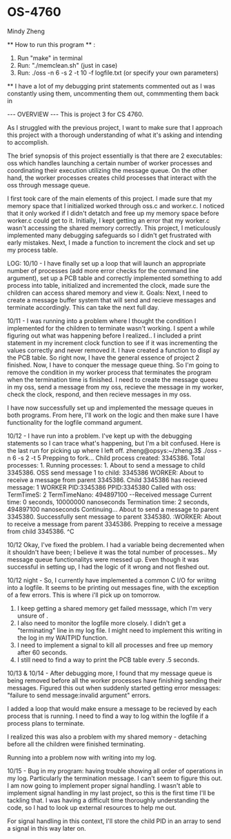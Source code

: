 # OS-4760
Mindy Zheng

** How to run this program ** : 
1. Run "make" in terminal
2. Run: "./memclean.sh" (just in case)   
3. Run: ./oss -n 6 -s 2 -t 10 -f logfile.txt (or specify your own parameters) 

** I have a lot of my debugging print statements commented out as I was constantly using them, uncommenting them out, commmenting them back in 



--- OVERVIEW --- 
This is project 3 for CS 4760.

As I struggled with the previous project, I want to make sure that I approach this project with a thorough understanding of what it's asking and intending to accomplish. 

The brief synopsis of this project essentially is that there are 2 executables: oss which handles launching a certain number of worker processes and coordinating their execution utilizing the message queue. On the other hand, the worker processes creates child processes that interact with the oss through message queue.

I first took care of the main elements of this project. I made sure that my memory space that I initialized worked through oss.c and worker.c. I noticed that it only worked if I didn't detatch and free up my memory space before worker.c could get to it. Initially, I kept getting an error that my worker.c wasn't accessing the shared memory correctly. This project, I meticulously implemented many debugging safeguards so I didn't get frustrated with early mistakes. Next, I made a function to increment the clock and set up my process table. 


LOG: 
10/10 - I have finally set up a loop that will launch an appropriate number of processes (add more error checks for the command line argument), set up a PCB table and correctly implemented something to add process into table, initialized and incremented the clock, made sure the children can access shared memory and view it. 
Goals: Next, I need to create a message buffer system that will send and recieve messages and terminate accordingly. This can take the next full day.    
  
10/11 - I was running into a problem where I thought the condition I implemented for the children to terminate wasn't working. I spent a while figuring out what was happening before I realized.. I included a print statement in my increment clock function to see if it was incrementing the values correctly and never removed it. 
I have created a function to displ ay the PCB table. So right now, I have the general essence of project 2 finished. Now, I have to conquer the message queue thing. So I'm going to remove the condition in my worker process that terminates the program when the termination time is finished. I need to create the message queeu in my oss, send a message from my oss, recieve the message in my worker, check the clock, respond, and then recieve messages in my oss.

I have now successfully set up and implemented the message queues in both programs. From here, I'll work on the logic and then make sure I have functionality for the logfile command argument.  

10/12 - I have run into a problem. I've kept up with the debugging statements so I can trace what's happening, but I'm a bit confused. Here is the last run for picking up where I left off. 
zheng@opsys:~/zheng.3$ ./oss -n 6 -s 2 -t 5
Prepping to fork...
Child process created: 3345386. Total processes: 1. Running processes: 1.
About to send a message to child 3345386.
OSS send message 1 to child: 3345386
WORKER: About to receive a message from parent 3345386.
Child 3345386 has recieved message: 1
WORKER PID:3345386 PPID:3345380 Called with oss: TermTimeS: 2 TermTimeNano: 494897100
--Received message
Current time: 0 seconds, 10000000 nanoseconds
Termination time: 2 seconds, 494897100 nanoseconds
Continuing...
About to send a message to parent 3345380.
Successfully sent message to parent 3345380.
:WORKER: About to receive a message from parent 3345386.
Prepping to receive a message from child 3345386.
^C

10/12 Okay, I've fixed the problem. 
I had a variable being decremented when it shouldn't have been; I believe it was the total number of processes.. My message queue functionalitys were messed up. Even though it was successful in setting up, I had the logic of it wrong and not fleshed out. 


10/12 night - So, I currently have implemented a common C I/O for wriitng into a logfile. It seems to be printing out messages fine, with the exception of a few errors. This is where i'll pick up on tomorrow. 

1. I keep getting a shared memory get failed messsage, which I'm very unsure of . 
2. I also need to monitor the logfile more closely. I didn't get a "terminating" line in my log file. I might need to implement this writing in the log in my WAITPID function. 
3. I need to implement a signal to kill all processes and free up memory after 60 seconds. 
4. I still need to find a way to print the PCB table every .5 seconds. 

10/13 & 10/14 - 
After debugging more, I found that my message queue is being removed before all the worker processes have finishing sending their messages. Figured this out when suddenly started getting error messages: "failure to send message:invalid argument" errors.

I added a loop that would make ensure a message to be recieved by each process that is running. I need to find a way to log within the logfile if a process plans to terminate. 

I realized this was also a problem with my shared memory - detaching before all the children were finished terminating. 

Running into a problem now with writing into my log. 

10/15 - Bug in my program: having trouble showing all order of operations in my log. Particularly the termination message. I can't seem to figure this out. 
I am now going to implement proper signal handling. I wasn't able to implement signal handling in my last project, so this is the first time I'll be tackling that. I was having a difficult time thoroughly understanding the code, so I had to look up external resources to help me out. 

For signal handling in this context, I'll store the child PID in an array to send a signal in this way later on.  

